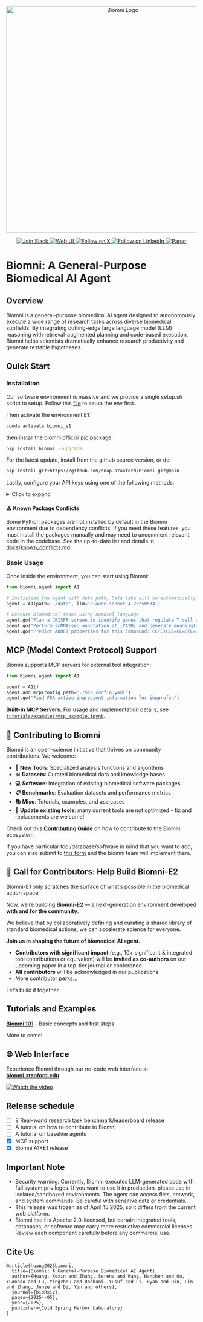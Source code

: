 <p align="center">
  <img src="./figs/biomni_logo.png" alt="Biomni Logo" width="600px" />
</p>

<p align="center">
<a href="https://join.slack.com/t/biomnigroup/shared_invite/zt-38dat07mc-mmDIYzyCrNtV4atULTHRiw">
<img src="https://img.shields.io/badge/Join-Slack-4A154B?style=for-the-badge&logo=slack" alt="Join Slack" />
</a>
<a href="https://biomni.stanford.edu">
<img src="https://img.shields.io/badge/Try-Web%20UI-blue?style=for-the-badge" alt="Web UI" />
</a>
<a href="https://x.com/ProjectBiomni">
<img src="https://img.shields.io/badge/Follow-on%20X-black?style=for-the-badge&logo=x" alt="Follow on X" />
</a>
<a href="https://www.linkedin.com/company/project-biomni">
<img src="https://img.shields.io/badge/Follow-LinkedIn-0077B5?style=for-the-badge&logo=linkedin" alt="Follow on LinkedIn" />
</a>
<a href="https://www.biorxiv.org/content/10.1101/2025.05.30.656746v1">
<img src="https://img.shields.io/badge/Read-Paper-green?style=for-the-badge" alt="Paper" />
</a>
</p>



# Biomni: A General-Purpose Biomedical AI Agent

## Overview


Biomni is a general-purpose biomedical AI agent designed to autonomously execute a wide range of research tasks across diverse biomedical subfields. By integrating cutting-edge large language model (LLM) reasoning with retrieval-augmented planning and code-based execution, Biomni helps scientists dramatically enhance research productivity and generate testable hypotheses.


## Quick Start

### Installation

Our software environment is massive and we provide a single setup.sh script to setup.
Follow this [file](biomni_env/README.md) to setup the env first.

Then activate the environment E1:

```bash
conda activate biomni_e1
```

then install the biomni official pip package:

```bash
pip install biomni --upgrade
```

For the latest update, install from the github source version, or do:

```bash
pip install git+https://github.com/snap-stanford/Biomni.git@main
```

Lastly, configure your API keys using one of the following methods:

<details>
<summary>Click to expand</summary>

#### Option 1: Using .env file (Recommended)

Create a `.env` file in your project directory:

```bash
# Copy the example file
cp .env.example .env

# Edit the .env file with your actual API keys
```

Your `.env` file should look like:

```env
# Required: Anthropic API Key for Claude models
ANTHROPIC_API_KEY=your_anthropic_api_key_here

# Optional: OpenAI API Key (if using OpenAI models)
OPENAI_API_KEY=your_openai_api_key_here

# Optional: AI Studio Gemini API Key (if using Gemini models)
GEMINI_API_KEY=your_gemini_api_key_here

# Optional: AWS Bedrock Configuration (if using AWS Bedrock models)
AWS_BEARER_TOKEN_BEDROCK=your_bedrock_api_key_here
AWS_REGION=us-east-1

# Optional: Custom model serving configuration
# CUSTOM_MODEL_BASE_URL=http://localhost:8000/v1
# CUSTOM_MODEL_API_KEY=your_custom_api_key_here

# Optional: Biomni data path (defaults to ./data)
# BIOMNI_DATA_PATH=/path/to/your/data

# Optional: Timeout settings (defaults to 600 seconds)
# BIOMNI_TIMEOUT_SECONDS=600
```

#### Option 2: Using shell environment variables

Alternatively, configure your API keys in bash profile `~/.bashrc`:

```bash
export ANTHROPIC_API_KEY="YOUR_API_KEY"
export OPENAI_API_KEY="YOUR_API_KEY" # optional if you just use Claude
export AWS_BEARER_TOKEN_BEDROCK="YOUR_BEDROCK_API_KEY" # optional for AWS Bedrock models
export AWS_REGION="us-east-1" # optional, defaults to us-east-1 for Bedrock
export GEMINI_API_KEY="YOUR_GEMINI_API_KEY" #optional if you want to use a gemini model
```
</details>

#### ⚠️ Known Package Conflicts

Some Python packages are not installed by default in the Biomni environment due to dependency conflicts. If you need these features, you must install the packages manually and may need to uncomment relevant code in the codebase. See the up-to-date list and details in [docs/known_conflicts.md](./docs/known_conflicts.md).

### Basic Usage

Once inside the environment, you can start using Biomni:

```python
from biomni.agent import A1

# Initialize the agent with data path, Data lake will be automatically downloaded on first run (~11GB)
agent = A1(path='./data', llm='claude-sonnet-4-20250514')

# Execute biomedical tasks using natural language
agent.go("Plan a CRISPR screen to identify genes that regulate T cell exhaustion, generate 32 genes that maximize the perturbation effect.")
agent.go("Perform scRNA-seq annotation at [PATH] and generate meaningful hypothesis")
agent.go("Predict ADMET properties for this compound: CC(C)CC1=CC=C(C=C1)C(C)C(=O)O")
```

## MCP (Model Context Protocol) Support

Biomni supports MCP servers for external tool integration:

```python
from biomni.agent import A1

agent = A1()
agent.add_mcp(config_path="./mcp_config.yaml")
agent.go("Find FDA active ingredient information for ibuprofen")
```

**Built-in MCP Servers:**
For usage and implementation details, see [`tutorials/examples/mcp_example.ipynb`](tutorials/examples/mcp_example.ipynb).

## 🤝 Contributing to Biomni

Biomni is an open-science initiative that thrives on community contributions. We welcome:

- **🔧 New Tools**: Specialized analysis functions and algorithms
- **📊 Datasets**: Curated biomedical data and knowledge bases
- **💻 Software**: Integration of existing biomedical software packages
- **📋 Benchmarks**: Evaluation datasets and performance metrics
- **📚 Misc**: Tutorials, examples, and use cases
- **🔧 Update existing tools**: many current tools are not optimized - fix and replacements are welcome!

Check out this **[Contributing Guide](CONTRIBUTION.md)** on how to contribute to the Biomni ecosystem.

If you have particular tool/database/software in mind that you want to add, you can also submit to [this form](https://forms.gle/nu2n1unzAYodTLVj6) and the biomni team will implement them.

## 🔬 Call for Contributors: Help Build Biomni-E2

Biomni-E1 only scratches the surface of what’s possible in the biomedical action space.

Now, we’re building **Biomni-E2** — a next-generation environment developed **with and for the community**.

We believe that by collaboratively defining and curating a shared library of standard biomedical actions, we can accelerate science for everyone.

**Join us in shaping the future of biomedical AI agent.**

- **Contributors with significant impact** (e.g., 10+ significant & integrated tool contributions or equivalent) will be **invited as co-authors** on our upcoming paper in a top-tier journal or conference.
- **All contributors** will be acknowledged in our publications.
- More contributor perks...

Let’s build it together.


## Tutorials and Examples

**[Biomni 101](./tutorials/biomni_101.ipynb)** - Basic concepts and first steps

More to come!

## 🌐 Web Interface

Experience Biomni through our no-code web interface at **[biomni.stanford.edu](https://biomni.stanford.edu)**.

[![Watch the video](https://img.youtube.com/vi/E0BRvl23hLs/maxresdefault.jpg)](https://youtu.be/E0BRvl23hLs)

## Release schedule

- [ ] 8 Real-world research task benchmark/leaderboard release
- [ ] A tutorial on how to contribute to Biomni
- [ ] A tutorial on baseline agents
- [x] MCP support
- [x] Biomni A1+E1 release

## Important Note
- Security warning: Currently, Biomni executes LLM-generated code with full system privileges. If you want to use it in production, please use in isolated/sandboxed environments. The agent can access files, network, and system commands. Be careful with sensitive data or credentials.
- This release was frozen as of April 15 2025, so it differs from the current web platform.
- Biomni itself is Apache 2.0-licensed, but certain integrated tools, databases, or software may carry more restrictive commercial licenses. Review each component carefully before any commercial use.

## Cite Us

```
@article{huang2025biomni,
  title={Biomni: A General-Purpose Biomedical AI Agent},
  author={Huang, Kexin and Zhang, Serena and Wang, Hanchen and Qu, Yuanhao and Lu, Yingzhou and Roohani, Yusuf and Li, Ryan and Qiu, Lin and Zhang, Junze and Di, Yin and others},
  journal={bioRxiv},
  pages={2025--05},
  year={2025},
  publisher={Cold Spring Harbor Laboratory}
}
```
